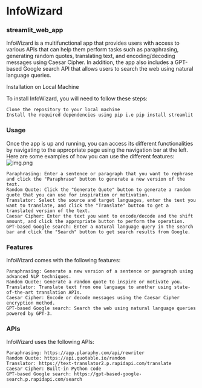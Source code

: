 # InfoWizard
### streamlit_web_app
InfoWizard is a multifunctional app that provides users with access to various APIs that can help them perform tasks such as paraphrasing, generating random quotes, translating text, and encoding/decoding messages using Caesar Cipher. In addition, the app also includes a GPT-based Google search API that allows users to search the web using natural language queries.

Installation on Local Machine

To install InfoWizard, you will need to follow these steps:

    Clone the repository to your local machine
    Install the required dependencies using pip i.e pip install streamlit
    
### Usage

Once the app is up and running, you can access its different functionalities by navigating to the appropriate page using the navigation bar at the left. Here are some examples of how you can use the different features:
    ![img.png](img.png)

    Paraphrasing: Enter a sentence or paragraph that you want to rephrase and click the "Paraphrase" button to generate a new version of the text.
    Random Quote: Click the "Generate Quote" button to generate a random quote that you can use for inspiration or motivation.
    Translator: Select the source and target languages, enter the text you want to translate, and click the "Translate" button to get a translated version of the text.
    Caesar Cipher: Enter the text you want to encode/decode and the shift amount, and click the appropriate button to perform the operation.
    GPT-based Google search: Enter a natural language query in the search bar and click the "Search" button to get search results from Google.

### Features

InfoWizard comes with the following features:

    Paraphrasing: Generate a new version of a sentence or paragraph using advanced NLP techniques.
    Random Quote: Generate a random quote to inspire or motivate you.
    Translator: Translate text from one language to another using state-of-the-art translation APIs.
    Caesar Cipher: Encode or decode messages using the Caesar Cipher encryption method.
    GPT-based Google search: Search the web using natural language queries powered by GPT-3.

### APIs

InfoWizard uses the following APIs:

    Paraphrasing: https://app.plaraphy.com/api/rewriter
    Random Quote: https://api.quotable.io/random
    Translator: https://text-translator2.p.rapidapi.com/translate
    Caesar Cipher: Built-in Python code
    GPT-based Google search: https://gpt-based-google-search.p.rapidapi.com/search